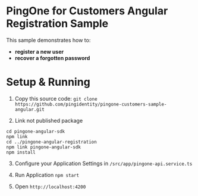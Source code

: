 # PingOne for Customers Angular Registration Sample

This sample demonstrates how to:
 - **register a new user**
 - **recover a forgotten password**

# Setup & Running
1. Copy this source code: `git clone https://github.com/pingidentity/pingone-customers-sample-angular.git`

2. Link not published package

```
cd pingone-angular-sdk
npm link
cd ../pingone-angular-registration
npm link pingone-angular-sdk
npm install
```

3. Configure your Application Settings in `/src/app/pingone-api.service.ts`

4. Run Application `npm start`

5. Open `http://localhost:4200`

